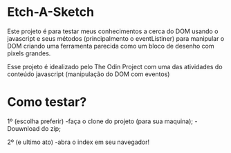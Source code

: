 # Etch-A-Sketch
Este projeto é para testar meus conhecimentos a cerca do DOM usando o javascript e seus métodos (principalmento o eventListiner) para manipular o 
DOM criando uma ferramenta parecida como um bloco de desenho com pixels grandes.

Esse projeto é idealizado pelo The Odin Project com uma das atividades do conteúdo javascript (manipulação do DOM com eventos)

# Como testar?
1º (escolha preferir)
  -faça o clone do projeto (para sua maquina); 
  -Douwnload do zip;


2º (e ultimo ato)
  -abra o index em seu navegador!